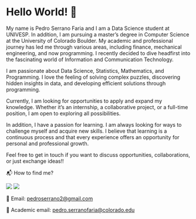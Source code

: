 # Hello World! 👋

My name is Pedro Serrano Faria and I am a Data Science student at UNIVESP. In addition, I am pursuing a master’s degree in Computer Science at the University of Colorado Boulder. My academic and professional journey has led me through various areas, including finance, mechanical engineering, and now programming. I recently decided to dive headfirst into the fascinating world of Information and Communication Technology.

I am passionate about Data Science, Statistics, Mathematics, and Programming. I love the feeling of solving complex puzzles, discovering hidden insights in data, and developing efficient solutions through programming.

Currently, I am looking for opportunities to apply and expand my knowledge. Whether it’s an internship, a collaborative project, or a full-time position, I am open to exploring all possibilities.

In addition, I have a passion for learning. I am always looking for ways to challenge myself and acquire new skills. I believe that learning is a continuous process and that every experience offers an opportunity for personal and professional growth.

Feel free to get in touch if you want to discuss opportunities, collaborations, or just exchange ideas!!

📬 How to find me?

<a href="https://www.linkedin.com/in/pedro-serrano-faria/"><img src="https://img.shields.io/badge/linkedin-%230077B5.svg?style=for-the-badge&logo=linkedin&logoColor=white"></a> <a href="https://www.instagram.com/pedro.sfaria/"><img src="https://img.shields.io/badge/Instagram-%23E4405F.svg?style=for-the-badge&logo=Instagram&logoColor=white"></a>

📧 Email: [pedroserrano2@gmail.com](mailto:pedroserrano2@gmail.com)

📧 Academic email: [pedro.serranofaria@colorado.edu](mailto:pedro.serranofaria@colorado.edu)

<!--
**pedrosfaria2/pedrosfaria2** is a ✨ _special_ ✨ repository because its `README.md` (this file) appears on your GitHub profile.

Here are some ideas to get you started:

- 🔭 I’m currently working on ...
- 🌱 I’m currently learning ...
- 👯 I’m looking to collaborate on ...
- 🤔 I’m looking for help with ...
- 💬 Ask me about ...
- 📫 How to reach me: ...
- 😄 Pronouns: ...
- ⚡ Fun fact: ...
-->
